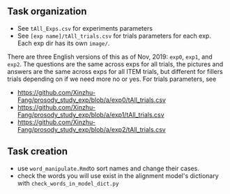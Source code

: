 ## Task organization
+ See `tAll_Exps.csv` for experiments parameters
+ See `[exp name]/tAll_trials.csv` for trials parameters for each exp. Each exp dir has its own `image/`.

There are three English versions of this as of Nov, 2019: `exp0`, `exp1`, and `exp2`. The questions are the same across exps for all trials, the pictures and answers are the same across exps for all ITEM trials, but different for fillers trials depending on if we need more no or yes. For trials parameters, see
  + https://github.com/Xinzhu-Fang/prosody_study_exp/blob/a/exp0/tAll_trials.csv
  + https://github.com/Xinzhu-Fang/prosody_study_exp/blob/a/exp1/tAll_trials.csv
  + https://github.com/Xinzhu-Fang/prosody_study_exp/blob/a/exp2/tAll_trials.csv

## Task creation
+ use `word_manipulate.Rmd`to sort names and change their cases.
+ check the words you will use exist in the alignment model's dictionary with `check_words_in_model_dict.py`
